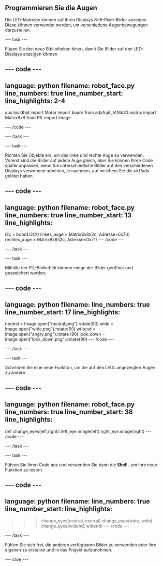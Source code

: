 ## Programmieren Sie die Augen

Die LED-Matrizen können auf ihren Displays 8×8-Pixel-Bilder anzeigen. Diese können verwendet werden, um verschiedene Augenbewegungen darzustellen.

--- task ---

Fügen Sie drei neue Bibliotheken hinzu, damit Sie Bilder auf den LED-Displays anzeigen können.

--- code ---
---
language: python filename: robot_face.py line_numbers: true line_number_start:
line_highlights: 2-4
---
aus buildhat import Motor import board from adafruit_ht16k33.matrix import Matrix8x8 from PIL import Image

--- /code ---

--- /task ---

--- task ---

Richten Sie Objekte ein, um das linke und rechte Auge zu verwenden. Vorerst sind die Bilder auf jedem Auge gleich, aber Sie können Ihren Code später anpassen, wenn Sie unterschiedliche Bilder auf den verschiedenen Displays verwenden möchten, je nachdem, auf welchem Sie die `A0` Pads gelötet haben.

--- code ---
---
language: python filename: robot_face.py line_numbers: true line_number_start: 13
line_highlights:
---

i2c = board.I2C() linkes_auge = Matrix8x8(i2c, Adresse=0x70) rechtes_auge = Matrix8x8(i2c, Adresse=0x71) --- /code ---

--- /task ---

--- task ---

Mithilfe der PIL-Bibliothek können einige der Bilder geöffnet und gespeichert werden.

--- code ---
---
language: python filename: line_numbers: true line_number_start: 17
line_highlights:
---

neutral = Image.open("neutral.png").rotate(90) wide = Image.open("wide.png").rotate(90) wütend = Image.open("angry.png").rotate (90) look_down = Image.open("look_down.png").rotate(90) --- /code ---

--- /task ---

--- task ---

Schreiben Sie eine neue Funktion, um die auf den LEDs angezeigten Augen zu ändern.

--- code ---
---
language: python filename: robot_face.py line_numbers: true line_number_start: 38
line_highlights:
---
def change_eyes(left,right): left_eye.image(left) right_eye.image(right) --- /code ---

--- /task ---

--- task ---

Führen Sie Ihren Code aus und verwenden Sie dann die **Shell** , um Ihre neue Funktion zu testen.

--- code ---
---
language: python filename: line_numbers: true line_number_start:
line_highlights:
---
> > > change_eyes(neutral, neutral) change_eyes(wide, wide) change_eyes(wütend, wütend) --- /code ---

--- /task ---

Fühlen Sie sich frei, die anderen verfügbaren Bilder zu verwenden oder Ihre eigenen zu erstellen und in das Projekt aufzunehmen.

--- save ---
